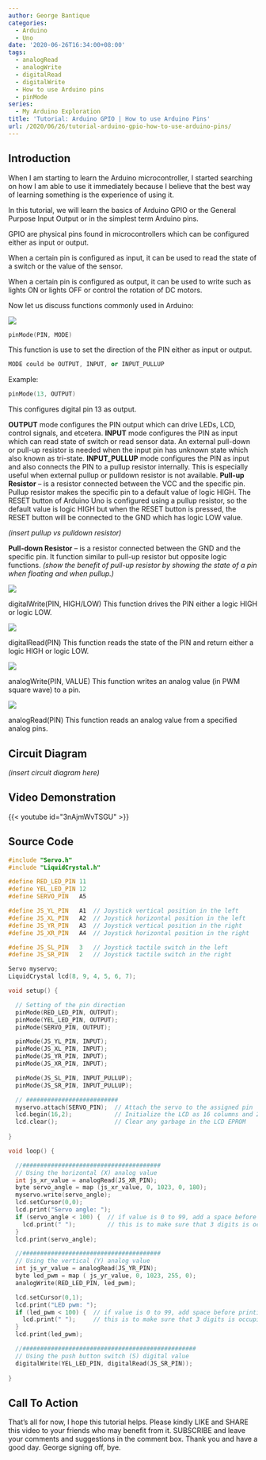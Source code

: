 ```yaml
---
author: George Bantique
categories:
  - Arduino
  - Uno
date: '2020-06-26T16:34:00+08:00'
tags:
  - analogRead
  - analogWrite
  - digitalRead
  - digitalWrite
  - How to use Arduino pins
  - pinMode
series:
  - My Arduino Exploration
title: 'Tutorial: Arduino GPIO | How to use Arduino Pins'
url: /2020/06/26/tutorial-arduino-gpio-how-to-use-arduino-pins/
---
```


## **Introduction**

When I am starting to learn the Arduino microcontroller, I started searching on how I am able to use it immediately because I believe that the best way of learning something is the experience of using it.

In this tutorial, we will learn the basics of Arduino GPIO or the General Purpose Input Output or in the simplest term Arduino pins.

GPIO are physical pins found in microcontrollers which can be configured either as input or output.

When a certain pin is configured as input, it can be used to read the state of a switch or the value of the sensor.

When a certain pin is configured as output, it can be used to write such as lights ON or lights OFF or control the rotation of DC motors.

Now let us discuss functions commonly used in Arduino:

![](/images/pinMode.png)

```cpp { lineNos="true" wrap="true" }
pinMode(PIN, MODE)
```
This function is use to set the direction of the PIN either as input or output.

```cpp { lineNos="true" wrap="true" }
MODE could be OUTPUT, INPUT, or INPUT_PULLUP
```

Example:
```cpp
pinMode(13, OUTPUT)
```
This configures digital pin 13 as output.

**OUTPUT** mode configures the PIN output which can drive LEDs, LCD, control signals, and etcetera.
**INPUT** mode configures the PIN as input which can read state of switch or read sensor data. An external pull-down or pull-up resistor is needed when the input pin has unknown state which also known as tri-state.
**INPUT\_PULLUP** mode configures the PIN as input and also connects the PIN to a pullup resistor internally. This is especially useful when external pullup or pulldown resistor is not available.
**Pull-up Resistor** – is a resistor connected between the VCC and the specific pin. Pullup resistor makes the specific pin to a default value of logic HIGH. The RESET button of Arduino Uno is configured using a pullup resistor, so the default value is logic HIGH but when the RESET button is pressed, the RESET button will be connected to the GND which has logic LOW value.

*(insert pullup vs pulldown resistor)*

**Pull-down Resistor** – is a resistor connected between the GND and the specific pin. It function similar to pull-up resistor but opposite logic functions.
*(show the benefit of pull-up resistor by showing the state of a pin when floating and when pullup.)*

![](/images/digitalWrite.png)

digitalWrite(PIN, HIGH/LOW)
This function drives the PIN either a logic HIGH or logic LOW.

![](/images/digitalRead.png)

digitalRead(PIN)
This function reads the state of the PIN and return either a logic HIGH or logic LOW.

![](/images/analogWrite.png)

analogWrite(PIN, VALUE)
This function writes an analog value (in PWM square wave) to a pin.

![](/images/analogRead.png)

analogRead(PIN)
This function reads an analog value from a specified analog pins.

## **Circuit Diagram**

*(insert circuit diagram here)*  

## **Video Demonstration**

{{< youtube id="3nAjmWvTSGU" >}}

## **Source Code**

```cpp { lineNos="true" wrap="true" }
#include "Servo.h"
#include "LiquidCrystal.h"

#define RED_LED_PIN 11
#define YEL_LED_PIN 12
#define SERVO_PIN   A5

#define JS_YL_PIN   A1  // Joystick vertical position in the left
#define JS_XL_PIN   A2  // Joystick horizontal position in the left
#define JS_YR_PIN   A3  // Joystick vertical position in the right
#define JS_XR_PIN   A4  // Joystick horizontal position in the right

#define JS_SL_PIN   3   // Joystick tactile switch in the left
#define JS_SR_PIN   2   // Joystick tactile switch in the right

Servo myservo;
LiquidCrystal lcd(8, 9, 4, 5, 6, 7);

void setup() {

  // Setting of the pin direction
  pinMode(RED_LED_PIN, OUTPUT);
  pinMode(YEL_LED_PIN, OUTPUT);
  pinMode(SERVO_PIN, OUTPUT);

  pinMode(JS_YL_PIN, INPUT);
  pinMode(JS_XL_PIN, INPUT);
  pinMode(JS_YR_PIN, INPUT);
  pinMode(JS_XR_PIN, INPUT);

  pinMode(JS_SL_PIN, INPUT_PULLUP);
  pinMode(JS_SR_PIN, INPUT_PULLUP);

  // ##########################
  myservo.attach(SERVO_PIN);  // Attach the servo to the assigned pin
  lcd.begin(16,2);            // Initialize the LCD as 16 columns and 2 rows
  lcd.clear();                // Clear any garbage in the LCD EPROM
  
}

void loop() {

  //#######################################
  // Using the horizontal (X) analog value
  int js_xr_value = analogRead(JS_XR_PIN);
  byte servo_angle = map (js_xr_value, 0, 1023, 0, 180);
  myservo.write(servo_angle);
  lcd.setCursor(0,0);
  lcd.print("Servo angle: ");
  if (servo_angle < 100) {  // if value is 0 to 99, add a space before printing
    lcd.print(" ");         // this is to make sure that 3 digits is occupied always
  }
  lcd.print(servo_angle);

  //#######################################
  // Using the vertical (Y) analog value
  int js_yr_value = analogRead(JS_YR_PIN);
  byte led_pwm = map ( js_yr_value, 0, 1023, 255, 0);
  analogWrite(RED_LED_PIN, led_pwm);

  lcd.setCursor(0,1);
  lcd.print("LED pwm: ");
  if (led_pwm < 100) {  // if value is 0 to 99, add space before printing
    lcd.print(" ");     // this is to make sure that 3 digits is occupied always.
  }
  lcd.print(led_pwm);

  //#################################################
  // Using the push button switch (S) digital value
  digitalWrite(YEL_LED_PIN, digitalRead(JS_SR_PIN));
  
}
```

## **Call To Action**

That’s all for now, I hope this tutorial helps. Please kindly LIKE and SHARE this video to your friends who may benefit from it.
SUBSCRIBE and leave your comments and suggestions in the comment box.
Thank you and have a good day.
George signing off, bye.

